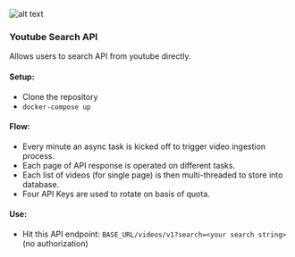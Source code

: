![alt text](https://i.pinimg.com/originals/08/b1/e6/08b1e6741db060c7d8a0e5a8d4406c56.gif)

### Youtube Search API

Allows users to search API from youtube directly.

#### Setup:

- Clone the repository
- `docker-compose up`

#### Flow:

- Every minute an async task is kicked off to trigger video ingestion process.
- Each page of API response is operated on different tasks.
- Each list of videos (for single page) is then multi-threaded to store into database.
- Four API Keys are used to rotate on basis of quota.

#### Use:

- Hit this API endpoint: `BASE_URL/videos/v1?search=<your search string>` (no authorization)